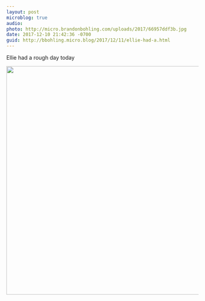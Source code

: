```yaml
---
layout: post
microblog: true
audio: 
photo: http://micro.brandonbohling.com/uploads/2017/66957ddf3b.jpg
date: 2017-12-10 21:42:36 -0700
guid: http://bbohling.micro.blog/2017/12/11/ellie-had-a.html
---
```

Ellie had a rough day today

<img src="http://micro.brandonbohling.com/uploads/2017/66957ddf3b.jpg" width="600" height="600" />
